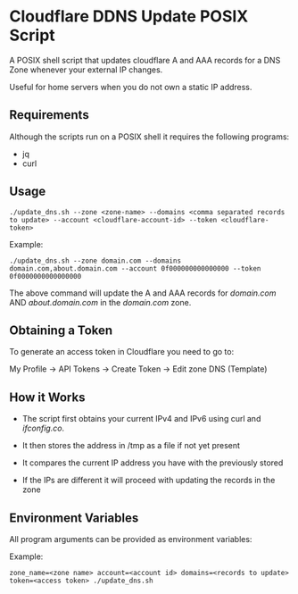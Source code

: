 # Cloudflare DDNS Update POSIX Script

A POSIX shell script that updates cloudflare A and AAA records for a DNS Zone whenever your external IP changes.

Useful for home servers when you do not own a static IP address.

## Requirements

Although the scripts run on a POSIX shell it requires the following programs:

- jq
- curl

## Usage

```
./update_dns.sh --zone <zone-name> --domains <comma separated records to update> --account <cloudflare-account-id> --token <cloudflare-token>
```

Example:

```
./update_dns.sh --zone domain.com --domains domain.com,about.domain.com --account 0f000000000000000 --token 0f0000000000000000
```

The above command will update the A and AAA records for *domain.com* AND *about.domain.com* in the *domain.com* zone.

## Obtaining a Token

To generate an access token in Cloudflare you need to go to:

My Profile -> API Tokens -> Create Token -> Edit zone DNS (Template) 

## How it Works

* The script first obtains your current IPv4 and IPv6 using curl and *ifconfig.co*.

* It then stores the address in /tmp as a file if not yet present

* It compares the current IP address you have with the previously stored

* If the IPs are different it will proceed with updating the records in the zone

## Environment Variables

All program arguments can be provided as environment variables:

Example:

```
zone_name=<zone name> account=<account id> domains=<records to update> token=<access token> ./update_dns.sh
```